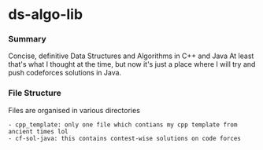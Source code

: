 # ds-algo-lib

### Summary
Concise, definitive Data Structures and Algorithms in C++ and Java
At least that's what I thought at the time, but now it's just a place where I will try and push codeforces solutions in Java.

### File Structure
Files are organised in various directories

    - cpp_template: only one file which contians my cpp template from ancient times lol
    - cf-sol-java: this contains contest-wise solutions on code forces